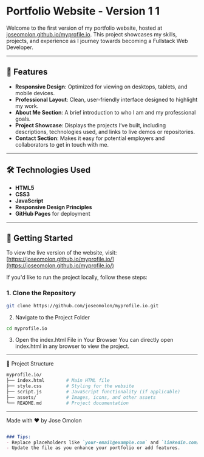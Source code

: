 # Portfolio Website - Version 1 1

Welcome to the first version of my portfolio website, hosted at [joseomolon.github.io/myprofile.io](https://joseomolon.github.io/myprofile.io/). This project showcases my skills, projects, and experience as I journey towards becoming a Fullstack Web Developer.

---
## 🌟 Features
- **Responsive Design**: Optimized for viewing on desktops, tablets, and mobile devices.
- **Professional Layout**: Clean, user-friendly interface designed to highlight my work.
- **About Me Section**: A brief introduction to who I am and my professional goals.
- **Project Showcase**: Displays the projects I’ve built, including descriptions, technologies used, and links to live demos or repositories.
- **Contact Section**: Makes it easy for potential employers and collaborators to get in touch with me.

---

## 🛠️ Technologies Used

- **HTML5**
- **CSS3**
- **JavaScript**
- **Responsive Design Principles**
- **GitHub Pages** for deployment

---
## 🚀 Getting Started

To view the live version of the website, visit:  
[https://joseomolon.github.io/myprofile.io/](https://joseomolon.github.io/myprofile.io/)




If you'd like to run the project locally, follow these steps:

### 1. Clone the Repository
```bash
git clone https://github.com/joseomolon/myprofile.io.git
```

2. Navigate to the Project Folder
```bash
cd myprofile.io
```
3. Open the index.html File in Your Browser
You can directly open index.html in any browser to view the project.

---

📂 Project Structure
```bash
myprofile.io/
├── index.html        # Main HTML file
├── style.css         # Styling for the website
├── script.js         # JavaScript functionality (if applicable)
├── assets/           # Images, icons, and other assets
└── README.md         # Project documentation
```
---
Made with ❤️ by Jose Omolon

```markdown

### Tips:
- Replace placeholders like `your-email@example.com` and `linkedin.com/in/your-profile` with your actual contact details.
- Update the file as you enhance your portfolio or add features.

```



